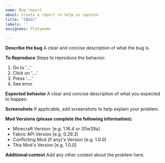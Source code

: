```yaml
---
name: Bug report
about: Create a report to help us improve
title: "[BUG]"
labels: ''
assignees: Platymemo

---
```


**Describe the bug**
A clear and concise description of what the bug is.

**To Reproduce**
Steps to reproduce the behavior:
1. Go to '...'
2. Click on '....'
3. Press '....'
4. See error

**Expected behavior**
A clear and concise description of what you expected to happen.

**Screenshots**
If applicable, add screenshots to help explain your problem.

**Mod Versions (please complete the following information):**
 - Minecraft Version: [e.g. 1.16.4 or 20w29a]
 - Fabric API Version [e.g. 0.29.3]
 - Conflicting Mod (if any)'s Version [e.g. 1.0.0]
 - This Mod's Version [e.g. 1.0.0]

**Additional context**
Add any other context about the problem here.
